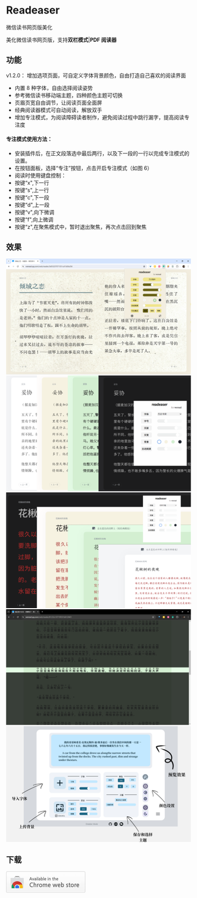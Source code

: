 # Readeaser

微信读书网页版美化

美化微信读书网页版，支持**双栏模式**|**PDF 阅读器**

## 功能

v1.2.0：
增加选项页面，可自定义字体背景颜色，自由打造自己喜欢的阅读界面

- 内置 8 种字体，自由选择阅读姿势
- 参考微信读书移动端主题，四种颜色主题可切换
- 页眉页宽自由调节，让阅读页面全面屏
- 经典阅读器模式可自动阅读，解放双手
- 增加专注模式，为阅读障碍读者制作，避免阅读过程中跳行漏字，提高阅读专注度

#### 专注模式使用方法：

- 安装插件后，在正文段落选中最后两行，以及下一段的一行以完成专注模式的设置。
- 在按钮面板，选择“专注”按钮，点击开启专注模式（如图 6）
- 阅读时使用键盘控制：
- 按键“x",下一行
- 按键“s",上一行
- 按键“c",下一段
- 按键“d",上一段
- 按键“v",向下微调
- 按键“f",向上微调
- 按键“z",在聚焦模式中，暂时退出聚焦，再次点击回到聚焦

## 效果

<img src=".\image\promo\视窗ms.png" style="zoom:80%;" />

<img src=".\image\promo\字体背景ms.png" style="zoom:80%;" />

<img src=".\image\promo\字号页宽ms.png" style="zoom:80%;" />

<img src=".\image\promo\focus10.png" style="zoom:80%;" />

<img src=".\image\promo\选项ms.png" style="zoom:80%;" />

## 下载

<a href="https://chromewebstore.google.com/detail/readeaser/pfibgbgioglhioghjjikmndejenllpnh">
    <img src=".\image\promo\chromeweb.jpg" style="zoom:50%; display:block; margin-left:0;" />
</a>
